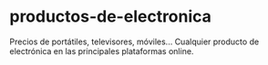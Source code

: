 # productos-de-electronica
Precios de portátiles, televisores, móviles... Cualquier producto de electrónica en las principales plataformas online.
